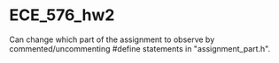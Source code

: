 # ECE_576_hw2

Can change which part of the assignment to observe by commented/uncommenting #define statements in "assignment_part.h".

